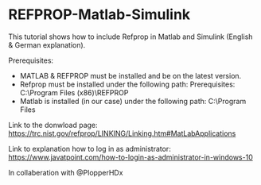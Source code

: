 # REFPROP-Matlab-Simulink
This tutorial shows how to include Refprop in Matlab and Simulink (English & German explanation). 

Prerequisites: 
  - MATLAB & REFPROP must be installed and be on the latest version. 
  - Refprop must be installed under the following path: Prerequisites: C:\Program Files (x86)\REFPROP  
  - Matlab is installed (in our case) under the following path: C:\Program Files

Link to the donwload page: https://trc.nist.gov/refprop/LINKING/Linking.htm#MatLabApplications

Link to explanation how to log in as administrator: https://www.javatpoint.com/how-to-login-as-administrator-in-windows-10

In collaberation with @PlopperHDx
